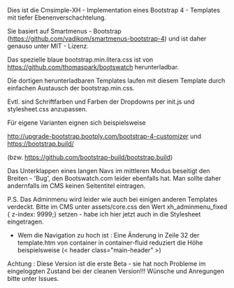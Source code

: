 ﻿
Dies ist die Cmsimple-XH - Implementation  eines Bootstrap 4 - Templates mit tiefer Ebenenverschachtelung.

Sie basiert auf Smartmenus - Bootstrap (https://github.com/vadikom/smartmenus-bootstrap-4) und ist daher genauso unter MIT - Lizenz.

Das spezielle blaue bootstrap.min.litera.css ist von https://github.com/thomaspark/bootswatch herunterladbar. 

Die dortigen herunterladbaren Templates laufen mit diesem Template durch einfachen Austausch der bootstrap.min.css. 

Evtl. sind Schriftfarben und Farben der Dropdowns per init.js und stylesheet.css anzupassen.

Für eigene Varianten eignen sich beispielsweise

http://upgrade-bootstrap.bootply.com/bootstrap-4-customizer und https://bootstrap.build/

(bzw. https://github.com/bootstrap-build/bootstrap.build)

Das Unterklappen eines langen Navs im mittleren Modus beseitigt den Breiten - 'Bug', den Bootswatch.com leider ebenfalls hat. 
Man sollte daher andernfalls im CMS  keinen Seitentitel eintragen. 

P.S. Das Adminmenu wird leider wie auch bei einigen anderen Templates verdeckt. Bitte im CMS unter assets/core.css den Wert xh_adminmenu_fixed { z-index: 9999;} setzen - habe ich hier jetzt auch in die Stylesheet eingetragen.

* Wem die Navigation zu hoch ist : Eine Änderung in Zeile 32 der template.htm von container in container-fluid reduziert die Höhe beispielsweise (< header class="main-header" >)

Achtung : Diese Version ist die erste Beta - sie hat noch Probleme im eingeloggten Zustand bei der cleanen Version!!! 
Wünsche und Anregungen bitte unter Issues.

